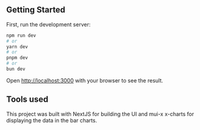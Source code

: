 ## Getting Started

First, run the development server:

```bash
npm run dev
# or
yarn dev
# or
pnpm dev
# or
bun dev
```

Open [http://localhost:3000](http://localhost:3000) with your browser to see the result.

## Tools used
This project was built with NextJS for building the UI and mui-x x-charts for displaying the data in the bar charts. 
